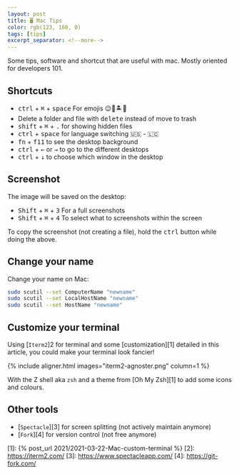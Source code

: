 ```yaml
---
layout: post
title: 🖥 Mac Tips
color: rgb(123, 160, 0)
tags: [tips]
excerpt_separator: <!--more-->
---
```


Some tips, software and shortcut that are useful with mac. 
Mostly oriented for developers 101.
<!--more-->

## Shortcuts

- <kbd>ctrl</kbd> + <kbd>⌘</kbd> + <kbd>space</kbd> For emojis 😉💪🏝🙆‍️
- Delete a folder and file with <kbd>delete</kbd> instead of move to trash
- <kbd>shift</kbd> + <kbd>⌘</kbd> + <kbd>.</kbd> for showing hidden files
- <kbd>ctrl</kbd> + <kbd>space</kbd> for language switching  🇺🇸 - 🇱🇨
- <kbd>fn</kbd> + <kbd>f11</kbd> to see the desktop background
- <kbd>ctrl</kbd> + <kbd>←</kbd> or <kbd>→</kbd> to go to the different desktops
- <kbd>ctrl</kbd> + <kbd>↓</kbd> to choose which window in the desktop

## Screenshot

The image will be saved on the desktop:

- <kbd>Shift</kbd> + <kbd>⌘</kbd> + <kbd>3</kbd> For a full screenshots
- <kbd>Shift</kbd> + <kbd>⌘</kbd> + <kbd>4</kbd> To select what to screenshots within the screen

To copy the screenshot (not creating a file), hold the <kbd>ctrl</kbd> button while doing the above. 

## Change your name

Change your name on Mac:

```bash
sudo scutil --set ComputerName "newname"
sudo scutil --set LocalHostName "newname"
sudo scutil --set HostName "newname"
```

## Customize your terminal

Using [`Iterm2`]2 for terminal and some [customization][1]
detailed in this article, you could make your terminal look fancier!

{% include aligner.html images="iterm2-agnoster.png" column=1 %}

With the Z shell aka `zsh` and a theme from [Oh My Zsh][1] to add some icons and colours. 

## Other tools

- [`Spectacle`][3] for screen splitting (not actively maintain anymore)
- [`Fork`][4] for version control (not free anymore)

[1]: {% post_url 2021/2021-03-22-Mac-custom-terminal %}
[2]: https://iterm2.com/
[3]: https://www.spectacleapp.com/
[4]: https://git-fork.com/
